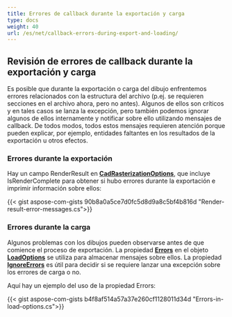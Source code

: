 ```yaml
---
title: Errores de callback durante la exportación y carga
type: docs
weight: 40
url: /es/net/callback-errors-during-export-and-loading/
---
```


## **Revisión de errores de callback durante la exportación y carga**

Es posible que durante la exportación o carga del dibujo enfrentemos errores relacionados con la estructura del archivo 
(p.ej. se requieren secciones en el archivo ahora, pero no antes). 
Algunos de ellos son críticos y en tales casos se lanza la excepción, pero también podemos ignorar algunos de ellos internamente y notificar sobre ello utilizando mensajes de callback.
De todos modos, todos estos mensajes requieren atención porque pueden explicar, por ejemplo, entidades faltantes en los resultados de la exportación u otros efectos.

### **Errores durante la exportación**

Hay un campo RenderResult en [**CadRasterizationOptions**](https://reference.aspose.com/cad/net/aspose.cad.imageoptions/cadrasterizationoptions/),
que incluye IsRenderComplete para obtener si hubo errores durante la exportación e imprimir información sobre ellos:

{{< gist aspose-com-gists 90b8a0a5ce7d0fc5d8d9a8c5bf4b816d "Render-result-error-messages.cs">}}

### **Errores durante la carga**

Algunos problemas con los dibujos pueden observarse antes de que comience el proceso de exportación. 
La propiedad [**Errors**](https://reference.aspose.com/cad/net/aspose.cad/loadoptions/errors/) en
 el objeto [**LoadOptions**](https://reference.aspose.com/cad/net/aspose.cad/loadoptions/) se utiliza para almacenar mensajes sobre ellos.
La propiedad [**IgnoreErrors**](https://reference.aspose.com/cad/net/aspose.cad/loadoptions/ignoreerrors/) es útil para decidir si 
se requiere lanzar una excepción sobre los errores de carga o no. 

Aquí hay un ejemplo del uso de la propiedad Errors:

{{< gist aspose-com-gists b4f8af514a57a37e260cf1128011d34d "Errors-in-load-options.cs">}}
